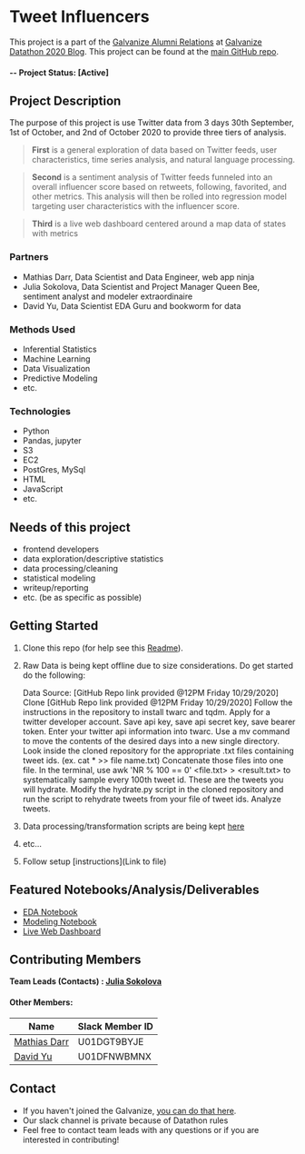 # Tweet Influencers
This project is a part of the [Galvanize Alumni Relations](http://glavanize.com) at [Galvanize Datathon 2020 Blog](https://blog.galvanize.com/alumni-datathon-digging-into-the-election/). This project can be found at the [main GitHub repo](https://github.com/yuchild/galvanize_datathon2020).

#### -- Project Status: [Active]

## Project Description
The purpose of this project is use Twitter data from 3 days 30th September, 1st of October, and 2nd of October 2020 to provide three tiers of analysis.

  >**First** is a general exploration of data based on Twitter feeds, user characteristics, time series analysis, and natural language processing.

  >**Second** is a sentiment analysis of Twitter feeds funneled into an overall influencer score based on retweets, following, favorited, and other metrics. This analysis will then be rolled into regression model targeting user characteristics with the influencer score.

  >**Third** is a live web dashboard centered around a map data of states with metrics

### Partners
* Mathias Darr, Data Scientist and Data Engineer, web app ninja
* Julia Sokolova, Data Scientist and Project Manager Queen Bee, sentiment analyst and modeler extraordinaire
* David Yu, Data Scientist EDA Guru and bookworm for data

### Methods Used
* Inferential Statistics
* Machine Learning
* Data Visualization
* Predictive Modeling
* etc.

### Technologies
* Python
* Pandas, jupyter
* S3
* EC2
* PostGres, MySql
* HTML
* JavaScript
* etc.

## Needs of this project

- frontend developers
- data exploration/descriptive statistics
- data processing/cleaning
- statistical modeling
- writeup/reporting
- etc. (be as specific as possible)

## Getting Started

1. Clone this repo (for help see this [Readme](https://github.com/yuchild/galvanize_datathon2020/blob/main/README.md)).
2. Raw Data is being kept offline due to size considerations. Do get started do the following:

    Data Source: [GitHub Repo link provided @12PM Friday 10/29/2020]
    Clone [GitHub Repo link provided @12PM Friday 10/29/2020]
    Follow the instructions in the repository to install twarc and tqdm.
    Apply for a twitter developer account.
    Save api key, save api secret key, save bearer token.
    Enter your twitter api information into twarc.
    Use a mv command to move the contents of the desired days into a new single directory.
    Look inside the cloned repository for the appropriate .txt files containing tweet ids. (ex. cat * >>
    file name.txt)
    Concatenate those files into one file.
    In the terminal, use awk 'NR % 100 == 0' <file.txt> > <result.txt> to systematically sample every
    100th tweet id. These are the tweets you will hydrate.
    Modify the hydrate.py script in the cloned repository and run the script to rehydrate tweets from your file of tweet ids.
    Analyze tweets.

3. Data processing/transformation scripts are being kept [here](https://github.com/yuchild/galvanize_datathon2020/commit/14bf75445630b26fb33ac53e685442f1e6c846e4)
4. etc...
5. Follow setup [instructions](Link to file)

## Featured Notebooks/Analysis/Deliverables
* [EDA Notebook](https://github.com/yuchild/galvanize_datathon2020/blob/main/eda.ipynb)
* [Modeling Notebook](https://github.com/yuchild/galvanize_datathon2020/blob/main/Datathon%20-%20Sentiment%20Analysis%20%26%20Data%20Cleanup.ipynb)
* [Live Web Dashboard](link)


## Contributing Members

**Team Leads (Contacts) : [Julia Sokolova](https://github.com/JuliaSokolova)**

#### Other Members:

| **Name** | **Slack Member ID** |
|---------|-----------------|
|[Mathias Darr](https://github.com/MathiasDarr)| U01DGT9BYJE |
|[David Yu](https://github.com/yuchild) | U01DFNWBMNX |

## Contact
* If you haven't joined the Galvanize, [you can do that here](https://www.galvanize.com/).  
* Our slack channel is private because of Datathon rules
* Feel free to contact team leads with any questions or if you are interested in contributing!
